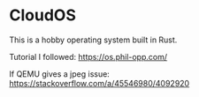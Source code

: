 # CloudOS

This is a hobby operating system built in Rust. 

Tutorial I followed: https://os.phil-opp.com/

If QEMU gives a jpeg issue: https://stackoverflow.com/a/45546980/4092920
